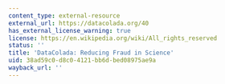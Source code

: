 ```yaml
---
content_type: external-resource
external_url: https://datacolada.org/40
has_external_license_warning: true
license: https://en.wikipedia.org/wiki/All_rights_reserved
status: ''
title: 'DataColada: Reducing Fraud in Science'
uid: 38ad59c0-d8c0-4121-bb6d-bed08975ae9a
wayback_url: ''
---
```

